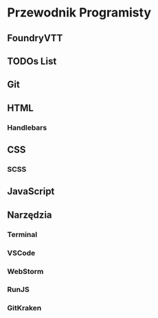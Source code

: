 # Przewodnik Programisty

## FoundryVTT

## TODOs List

## Git

## HTML

### Handlebars

## CSS

### SCSS

## JavaScript

## Narzędzia

### Terminal

### VSCode

### WebStorm

### RunJS

### GitKraken
